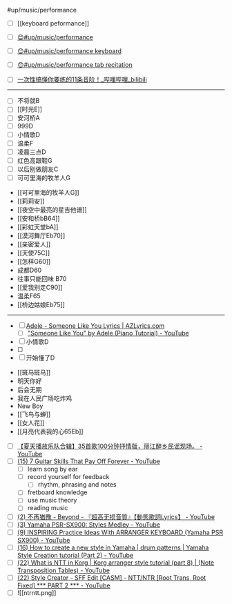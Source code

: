 #up/music/performance

- [ ] [[keyboard peformance]]
- [ ] [😊#up/music/performance ](https://47.111.95.20:6001/user/1/md?prefill=%23up%2Fmusic%2Fperformance%0A)
- [ ] [😊#up/music/performance keyboard](https://47.111.95.20:6001/user/1/md?prefill=%23up%2Fmusic%2Fperformance%20keyboard)
- [ ] [😊#up/music/performance tab recitation](https://47.111.95.20:6001/user/1/md?prefill=%23up%2Fmusic%2Fperformance%20tab%20recitation)
- [ ] [一次性搞懂你要练的11条音阶！_哔哩哔哩_bilibili](https://www.bilibili.com/video/BV1af4y1f7xo?spm_id_from=333.851.b_7265636f6d6d656e64.2&vd_source=d913ee30cf6a60fb7e6afe06af8ecded)


----------------------------------------------------------------
- [ ] 不将就B
- [ ] [[时光E]]
- [ ] 安河桥A
- [ ] 999D
- [ ] 小情歌D
- [ ] 温柔F
- [ ] 凌晨三点D
- [ ] 红色高跟鞋G
- [ ] 以后别做朋友C
- [ ] 可可里海的牧羊人G
- [[可可里海的牧羊人G]]
- [[莉莉安]]
- [[夜空中最亮的星吉他谱]]
- [[安和桥bB64]]
- [[彩虹天堂bA]]
- [[漠河舞厅Eb70]]
- [[亲密爱人]]
- [[天使75C]]
- [[怎样G60]]
- 成都D60
- 往事只能回味 B70
- [[爱我别走C90]]
- 温柔F65
- [[桥边姑娘Eb75]]
---------------------
- [ ] [Adele - Someone Like You Lyrics | AZLyrics.com](https://www.azlyrics.com/lyrics/adele/someonelikeyou.html)
	- [ ] ["Someone Like You" by Adele (Piano Tutorial) - YouTube](https://www.youtube.com/watch?v=VHCa-2lYl8c)

- [ ] 小情歌D
- [ ] 
- [ ] 开始懂了D
- [[斑马斑马]]
- 明天你好
- 后会无期
- 我在人民广场吃炸鸡
- New Boy
- [[飞鸟与蝉]]
- [[女人花]]
- [[月亮代表我的心65Eb]]


- [ ] [【夏天播放乐队合辑】35首歌100分钟抒情版，丽江醉乡民谣现场。 - YouTube](https://www.youtube.com/watch?v=T4rFs0XKs1c)
- [ ] [(15) 7 Guitar Skills That Pay Off Forever - YouTube](https://www.youtube.com/watch?v=TSXJe7YkI_k)
	- [ ] learn song by ear
	- [ ] record yourself for feedback
		- [ ] rhythm, phrasing and notes
	- [ ] fretboard knowledge
	- [ ] use music theory
	- [ ] reading music
- [ ] [(2) 不再猶豫 - Beyond - 『超高无损音質』【動態歌詞Lyrics】 - YouTube](https://www.youtube.com/watch?v=CFuJ5UGUlS8)
- [ ] [(3) Yamaha PSR-SX900: Styles Medley - YouTube](https://www.youtube.com/watch?v=VkgvAyRgxcc)
- [ ] [(9) INSPIRING Practice Ideas With ARRANGER KEYBOARD (Yamaha PSR SX900) - YouTube](https://www.youtube.com/watch?v=jr57JplRhn0)
- [ ] [(16) How to create a new style in Yamaha | drum patterns | Yamaha Style Creation tutorial (Part 2) - YouTube](https://www.youtube.com/watch?v=oEW_pl0QlSM&list=PLTCGzgq0XmvkMZNNnu0bRC2k1AwFjbpe6&index=2)
- [ ] [(22) What is NTT in Korg | Korg arranger style tutorial (part 8) | (Note Transposition Tables) - YouTube](https://www.youtube.com/watch?v=gT8bA314CCQ&list=PLTCGzgq0XmvkzLKjIMfueyc6Lzj4n2XvL&index=8)
- [ ] [(22) Style Creator - SFF Edit [CASM] - NTT/NTR [Root Trans, Root Fixed] *** PART 2 *** - YouTube](https://www.youtube.com/watch?v=Gh0-keHru3A)
- [ ] ![[ntrntt.png]]